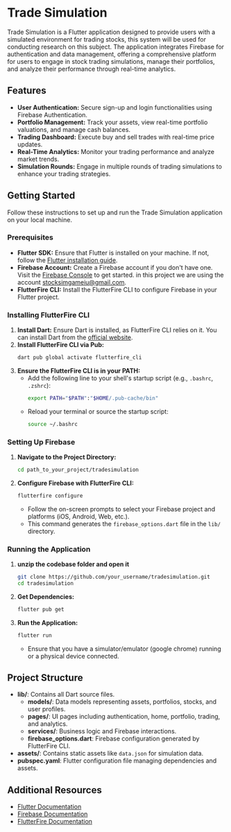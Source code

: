 # Trade Simulation

Trade Simulation is a Flutter application designed to provide users with a simulated environment for trading stocks, this system will be used for conducting research on this subject. The application integrates Firebase for authentication and data management, offering a comprehensive platform for users to engage in stock trading simulations, manage their portfolios, and analyze their performance through real-time analytics.

## Features

- **User Authentication:** Secure sign-up and login functionalities using Firebase Authentication.
- **Portfolio Management:** Track your assets, view real-time portfolio valuations, and manage cash balances.
- **Trading Dashboard:** Execute buy and sell trades with real-time price updates.
- **Real-Time Analytics:** Monitor your trading performance and analyze market trends.
- **Simulation Rounds:** Engage in multiple rounds of trading simulations to enhance your trading strategies.

## Getting Started

Follow these instructions to set up and run the Trade Simulation application on your local machine.

### Prerequisites

- **Flutter SDK:** Ensure that Flutter is installed on your machine. If not, follow the [Flutter installation guide](https://flutter.dev/docs/get-started/install).
- **Firebase Account:** Create a Firebase account if you don't have one. Visit the [Firebase Console](https://console.firebase.google.com/) to get started. in this project we are using the account stocksimgameiu@gmail.com.
- **FlutterFire CLI:** Install the FlutterFire CLI to configure Firebase in your Flutter project.

### Installing FlutterFire CLI

1. **Install Dart:** Ensure Dart is installed, as FlutterFire CLI relies on it. You can install Dart from the [official website](https://dart.dev/get-dart).
2. **Install FlutterFire CLI via Pub:**
   ```bash
   dart pub global activate flutterfire_cli
   ```
3. **Ensure the FlutterFire CLI is in your PATH:**
   - Add the following line to your shell's startup script (e.g., `.bashrc`, `.zshrc`):
     ```bash
     export PATH="$PATH":"$HOME/.pub-cache/bin"
     ```
   - Reload your terminal or source the startup script:
     ```bash
     source ~/.bashrc
     ```

### Setting Up Firebase

1. **Navigate to the Project Directory:**
   ```bash
   cd path_to_your_project/tradesimulation
   ```
2. **Configure Firebase with FlutterFire CLI:**
   ```bash
   flutterfire configure
   ```
   - Follow the on-screen prompts to select your Firebase project and platforms (iOS, Android, Web, etc.).
   - This command generates the `firebase_options.dart` file in the `lib/` directory.

### Running the Application

1. **unzip the codebase folder and open it**
   ```bash
   git clone https://github.com/your_username/tradesimulation.git
   cd tradesimulation
   ```
2. **Get Dependencies:**
   ```bash
   flutter pub get
   ```
3. **Run the Application:**
   ```bash
   flutter run
   ```
   - Ensure that you have a simulator/emulator (google chrome) running or a physical device connected.

## Project Structure

- **lib/**: Contains all Dart source files.
  - **models/**: Data models representing assets, portfolios, stocks, and user profiles.
  - **pages/**: UI pages including authentication, home, portfolio, trading, and analytics.
  - **services/**: Business logic and Firebase interactions.
  - **firebase_options.dart**: Firebase configuration generated by FlutterFire CLI.
- **assets/**: Contains static assets like `data.json` for simulation data.
- **pubspec.yaml**: Flutter configuration file managing dependencies and assets.

## Additional Resources

- [Flutter Documentation](https://docs.flutter.dev/)
- [Firebase Documentation](https://firebase.google.com/docs)
- [FlutterFire Documentation](https://firebase.flutter.dev/docs/overview)